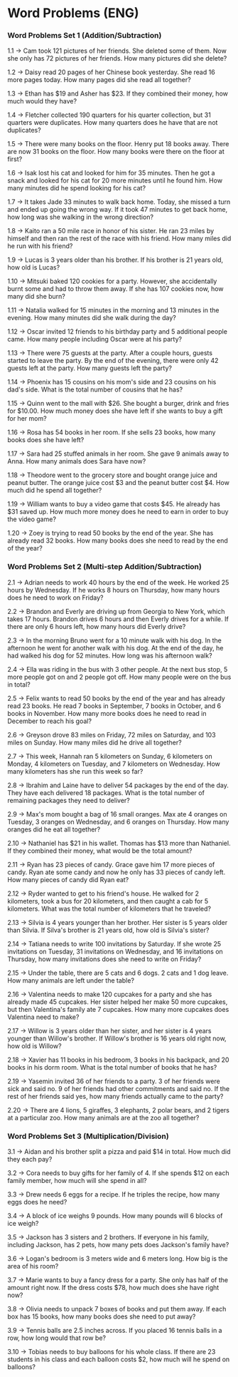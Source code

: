 # Word Problems (ENG)

### Word Problems Set 1 (Addition/Subtraction)

1.1 → Cam took 121 pictures of her friends. She deleted some of them. Now she only has 72 pictures of her friends. How many pictures did she delete?

1.2 →  Daisy read 20 pages of her Chinese book yesterday. She read 16 more pages today. How many pages did she read all together?

1.3 → Ethan has $19 and Asher has $23. If they combined their money, how much would they have?

1.4 → Fletcher collected 190 quarters for his quarter collection, but 31 quarters were duplicates. How many quarters does he have that are not duplicates?

1.5 → There were many books on the floor. Henry put 18 books away. There are now 31 books on the floor. How many books were there on the floor at first?

1.6 → Isak lost his cat and looked for him for 35 minutes. Then he got a snack and looked for his cat for 20 more minutes until he found him. How many minutes did he spend looking for his cat?

1.7 → It takes Jade 33 minutes to walk back home. Today, she missed a turn and ended up going the wrong way. If it took 47 minutes to get back home, how long was she walking in the wrong direction?

1.8 → Kaito ran a 50 mile race in honor of his sister. He ran 23 miles by himself and then ran the rest of the race with his friend. How many miles did he run with his friend?

1.9 → Lucas is 3 years older than his brother. If his brother is 21 years old, how old is Lucas?

1.10 → Mitsuki baked 120 cookies for a party. However, she accidentally burnt some and had to throw them away. If she has 107 cookies now, how many did she burn?

1.11 → Natalia walked for 15 minutes in the morning and 13 minutes in the evening. How many minutes did she walk during the day?

1.12 → Oscar invited 12 friends to his birthday party and 5 additional people came. How many people including Oscar were at his party?

1.13 → There were 75 guests at the party. After a couple hours, guests started to leave the party. By the end of the evening, there were only 42 guests left at the party. How many guests left the party?

1.14 → Phoenix has 15 cousins on his mom's side and 23 cousins on his dad's side. What is the total number of cousins that he has?

1.15 → Quinn went to the mall with $26. She bought a burger, drink and fries for $10.00. How much money does she have left if she wants to buy a gift for her mom?

1.16 → Rosa has 54 books in her room. If she sells 23 books, how many books does she have left?

1.17 → Sara had 25 stuffed animals in her room. She gave 9 animals away to Anna. How many animals does Sara have now?

1.18 → Theodore went to the grocery store and bought orange juice and peanut butter. The orange juice cost $3 and the peanut butter cost $4. How much did he spend all together?

1.19 → William wants to buy a video game that costs $45. He already has $31 saved up. How much more money does he need to earn in order to buy the video game?

1.20 → Zoey is trying to read 50 books by the end of the year. She has already read 32 books. How many books does she need to read by the end of the year?

### Word Problems Set 2 (Multi-step Addition/Subtraction)

2.1 → Adrian needs to work 40 hours by the end of the week. He worked 25 hours by Wednesday. If he works 8 hours on Thursday, how many hours does he need to work on Friday?

2.2 → Brandon and Everly are driving up from Georgia to New York, which takes 17 hours. Brandon drives 6 hours and then Everly drives for a while. If there are only 6 hours left, how many hours did Everly drive?

2.3 → In the morning Bruno went for a 10 minute walk with his dog. In the afternoon he went for another walk with his dog. At the end of the day, he had walked his dog for 52 minutes. How long was his afternoon walk?

2.4 → Ella was riding in the bus with 3 other people. At the next bus stop, 5 more people got on and 2 people got off. How many people were on the bus in total?

2.5 → Felix wants to read 50 books by the end of the year and has already read 23 books. He read 7 books in September, 7 books in October, and 6 books in November. How many more books does he need to read in December to reach his goal?

2.6 → Greyson drove 83 miles on Friday, 72 miles on Saturday, and 103 miles on Sunday. How many miles did he drive all together?

2.7 → This week, Hannah ran 5 kilometers on Sunday, 6 kilometers on Monday, 4 kilometers on Tuesday, and 7 kilometers on Wednesday. How many kilometers has she run this week so far?

2.8 → Ibrahim and Laine have to deliver 54 packages by the end of the day. They have each delivered 18 packages. What is the total number of remaining packages they need to deliver?

2.9 → Max's mom bought a bag of 16 small oranges. Max ate 4 oranges on Tuesday, 3 oranges on Wednesday, and 6 oranges on Thursday. How many oranges did he eat all together?

2.10 → Nathaniel has $21 in his wallet. Thomas has $13 more than Nathaniel. If they combined their money, what would be the total amount?

2.11 → Ryan has 23 pieces of candy. Grace gave him 17 more pieces of candy. Ryan ate some candy and now he only has 33 pieces of candy left. How many pieces of candy did Ryan eat?

2.12 → Ryder wanted to get to his friend's house. He walked for 2 kilometers, took a bus for 20 kilometers,  and then caught a cab for 5 kilometers. What was the total number of kilometers that he traveled?

2.13 → Silvia is 4 years younger than her brother. Her sister is 5 years older than Silvia. If Silva's brother is 21 years old, how old is Silvia's sister?

2.14 → Tatiana needs to write 100 invitations by Saturday. If she wrote 25 invitations on Tuesday, 31 invitations on Wednesday, and 16 invitations on Thursday, how many invitations does she need to write on Friday?

2.15 → Under the table, there are 5 cats and 6 dogs. 2 cats and 1 dog leave. How many animals are left under the table?

2.16 → Valentina needs to make 120 cupcakes for a party and she has already made 45 cupcakes. Her sister helped her make 50 more cupcakes, but then Valentina's family ate 7 cupcakes. How many more cupcakes does Valentina need to make?

2.17 → Willow is 3 years older than her sister, and her sister is 4 years younger than Willow's brother. If Willow's brother is 16 years old right now, how old is Willow?

2.18 → Xavier has 11 books in his bedroom, 3 books in his backpack, and 20 books in his dorm room. What is the total number of books that he has?

2.19 → Yasemin invited 36 of her friends to a party. 3 of her friends were sick and said no. 9 of her friends had other commitments and said no. If the rest of her friends said yes, how many friends actually came to the party?

2.20 → There are 4 lions, 5 giraffes, 3 elephants, 2 polar bears, and 2 tigers at a particular zoo. How many animals are at the zoo all together?

### Word Problems Set 3 (Multiplication/Division)

3.1 → Aidan and his brother split a pizza and paid $14 in total. How much did they each pay?

3.2 → Cora needs to buy gifts for her family of 4. If she spends $12 on each family member, how much will she spend in all?

3.3 → Drew needs 6 eggs for a recipe. If he triples the recipe, how many eggs does he need?

3.4 → A block of ice weighs 9 pounds. How many pounds will 6 blocks of ice weigh?

3.5 → Jackson has 3 sisters and 2 brothers. If everyone in his family, including Jackson, has 2 pets, how many pets does Jackson's family have?

3.6 → Logan's bedroom is 3 meters wide and 6 meters long. How big is the area of his room?

3.7 → Marie wants to buy a fancy dress for a party. She only has half of the amount right now. If the dress costs $78, how much does she have right now?

3.8 → Olivia needs to unpack 7 boxes of books and put them away. If each box has 15 books, how many books does she need to put away?

3.9 → Tennis balls are 2.5 inches across. If you placed 16 tennis balls in a row, how long would that row be?

3.10 → Tobias needs to buy balloons for his whole class. If there are 23 students in his class and each balloon costs $2, how much will he spend on balloons?

